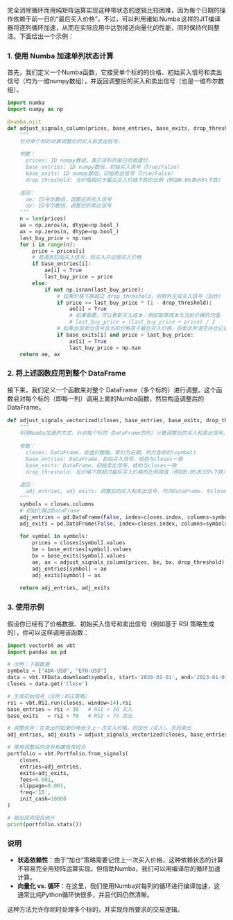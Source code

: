 完全消除循环而用纯矩阵运算实现这种带状态的逻辑比较困难，因为每个日期的操作依赖于前一日的“最后买入价格”。不过，可以利用诸如 Numba 这样的JIT编译器将逐列循环加速，从而在实际应用中达到接近向量化的性能，同时保持代码整洁。下面给出一个示例：

### 1. 使用 Numba 加速单列状态计算

首先，我们定义一个Numba函数，它接受单个标的的价格、初始买入信号和卖出信号（均为一维numpy数组），并返回调整后的买入和卖出信号（也是一维布尔数组）。

```python
import numba
import numpy as np

@numba.njit
def adjust_signals_column(prices, base_entries, base_exits, drop_threshold):
    """
    针对单个标的计算调整后的买入和卖出信号。
    
    参数：
      prices: 1D numpy数组，表示该标的每日的收盘价
      base_entries: 1D numpy数组，初始买入信号（True/False）
      base_exits: 1D numpy数组，初始卖出信号（True/False）
      drop_threshold: 当价格相对于最后买入价格下跌的比例（例如0.05表示5%下跌）
      
    返回：
      ae: 1D布尔数组，调整后的买入信号
      ax: 1D布尔数组，调整后的卖出信号
    """
    n = len(prices)
    ae = np.zeros(n, dtype=np.bool_)
    ax = np.zeros(n, dtype=np.bool_)
    last_buy_price = np.nan
    for i in range(n):
        price = prices[i]
        # 若遇到初始买入信号，则买入并记录买入价格
        if base_entries[i]:
            ae[i] = True
            last_buy_price = price
        else:
            if not np.isnan(last_buy_price):
                # 如果价格下跌超过 drop_threshold，则额外生成买入信号（加仓）
                if price <= last_buy_price * (1 - drop_threshold):
                    ae[i] = True
                    # 如果需要，可以更新买入成本：例如取原成本与当前价格的均值
                    # last_buy_price = (last_buy_price + price) / 2  
                # 如果出现卖出信号且当前价格高于最后买入价格，则卖出并清空持仓记录
                if base_exits[i] and price > last_buy_price:
                    ax[i] = True
                    last_buy_price = np.nan
    return ae, ax
```

### 2. 将上述函数应用到整个 DataFrame

接下来，我们定义一个函数来对整个 DataFrame（多个标的）进行调整。这个函数会对每个标的（即每一列）调用上面的Numba函数，然后构造调整后的 DataFrame。

```python
def adjust_signals_vectorized(closes, base_entries, base_exits, drop_threshold=0.05):
    """
    利用Numba加速的方式，针对每个标的（DataFrame的列）计算调整后的买入和卖出信号。
    
    参数：
      closes: DataFrame，收盘价数据，索引为日期，列为各标的(symbol)
      base_entries: DataFrame，初始买入信号，结构与closes一致
      base_exits: DataFrame，初始卖出信号，结构与closes一致
      drop_threshold: 当价格下跌超过最后买入价格的比例阈值（例如0.05表示5%下跌）
      
    返回：
      adj_entries, adj_exits: 调整后的买入和卖出信号，均为DataFrame，与closes结构相同
    """
    symbols = closes.columns
    # 初始化输出DataFrame
    adj_entries = pd.DataFrame(False, index=closes.index, columns=symbols)
    adj_exits = pd.DataFrame(False, index=closes.index, columns=symbols)
    
    for symbol in symbols:
        prices = closes[symbol].values
        be = base_entries[symbol].values
        bx = base_exits[symbol].values
        ae, ax = adjust_signals_column(prices, be, bx, drop_threshold)
        adj_entries[symbol] = ae
        adj_exits[symbol] = ax
        
    return adj_entries, adj_exits
```

### 3. 使用示例

假设你已经有了价格数据、初始买入信号和卖出信号（例如基于 RSI 策略生成的），你可以这样调用该函数：

```python
import vectorbt as vbt
import pandas as pd

# 示例：下载数据
symbols = ["ADA-USD", "ETH-USD"]
data = vbt.YFData.download(symbols, start='2020-01-01', end='2023-01-01')
closes = data.get('Close')

# 生成初始信号（示例：RSI策略）
rsi = vbt.RSI.run(closes, window=14).rsi
base_entries = rsi < 30   # RSI < 30 买入
base_exits   = rsi > 70   # RSI > 70 卖出

# 调整信号：在卖出时如果价格低于上一次买入价格，则加仓（买入），否则卖出
adj_entries, adj_exits = adjust_signals_vectorized(closes, base_entries, base_exits, drop_threshold=0.05)

# 使用调整后的信号构建投资组合
portfolio = vbt.Portfolio.from_signals(
    closes,
    entries=adj_entries,
    exits=adj_exits,
    fees=0.001,
    slippage=0.001,
    freq='1D',
    init_cash=10000
)

# 输出投资组合统计
print(portfolio.stats())
```

### 说明

-   **状态依赖性**：由于“加仓”策略需要记住上一次买入价格，这种依赖状态的计算不容易完全用矩阵运算实现。但借助Numba，我们可以用编译后的循环加速计算。
-   **向量化 vs. 循环**：在这里，我们使用Numba对每列的循环进行编译加速，这通常比纯Python循环快很多，并且代码仍然清晰。

这种方法允许你同时处理多个标的，并实现你所要求的交易逻辑。